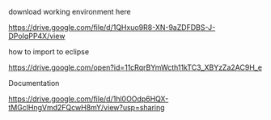download working environment here

https://drive.google.com/file/d/1QHxuo9R8-XN-9aZDFDBS-J-DPoIqPP4X/view

how to import to eclipse

https://drive.google.com/open?id=11cRqrBYmWcth11kTC3_XBYzZa2AC9H_e

Documentation

https://drive.google.com/file/d/1hl0OOdp6HQX-tMGclHngVmd2FQcwH8mY/view?usp=sharing
